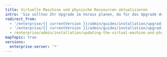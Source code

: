 ```yaml
---
title: Virtuelle Maschine und physische Ressourcen aktualisieren
intro: 'Sie sollten Ihr Upgrade im Voraus planen, da für das Upgrade der virtuellen Software und virtuellen Hardware eine gewisse Ausfallzeit Ihrer Instanz erforderlich ist.'
redirect_from:
  - '/enterprise/{{ currentVersion }}/admin/guides/installation/upgrading-the-vm/'
  - '/enterprise/{{ currentVersion }}/admin/guides/installation/upgrading-physical-resources/'
  - /enterprise/admin/installation/updating-the-virtual-machine-and-physical-resources
mapTopic: true
versions:
  enterprise-server: '*'
---
```


